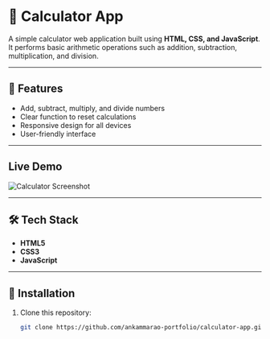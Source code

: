 # 🧮 Calculator App

A simple calculator web application built using **HTML, CSS, and JavaScript**.  
It performs basic arithmetic operations such as addition, subtraction, multiplication, and division.

---

## 🚀 Features
- Add, subtract, multiply, and divide numbers
- Clear function to reset calculations
- Responsive design for all devices
- User-friendly interface

---

## Live Demo
![Calculator Screenshot](screenshot.png)  

---

## 🛠️ Tech Stack
- **HTML5**
- **CSS3**
- **JavaScript**

---

## 📂 Installation
1. Clone this repository:
   ```bash
   git clone https://github.com/ankammarao-portfolio/calculator-app.git
